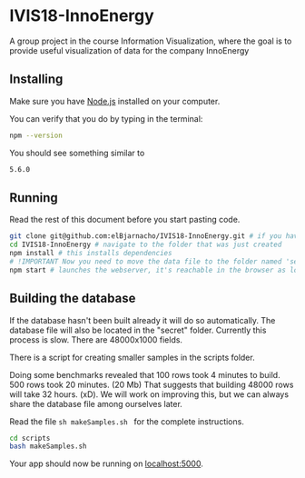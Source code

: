# IVIS18-InnoEnergy
A group project in the course Information Visualization, where the goal is to provide useful visualization of data for the company InnoEnergy

## Installing

Make sure you have [Node.js](http://nodejs.org/) installed on your computer.

You can verify that you do by typing in the terminal:

```sh
npm --version
```

You should see something similar to

```sh
5.6.0
```

## Running

Read the rest of this document before you start pasting code.

```sh
git clone git@github.com:elBjarnacho/IVIS18-InnoEnergy.git # if you haven't got the project on disk
cd IVIS18-InnoEnergy # navigate to the folder that was just created
npm install # this installs dependencies
# !IMPORTANT Now you need to move the data file to the folder named 'secret'
npm start # launches the webserver, it's reachable in the browser as long as the process is alive.
```
## Building the database

If the database hasn't been built already it will do so automatically.
The database file will also be located in the "secret" folder.
Currently this process is slow. There are 48000x1000 fields.

There is a script for creating smaller samples in the scripts folder.

Doing some benchmarks revealed that 100 rows took 4 minutes to build.
500 rows took 20 minutes. (20 Mb)
That suggests that building 48000 rows will take 32 hours. (xD).
We will work on improving this, but we can always share the database file among ourselves later.

Read the file ```sh makeSamples.sh ``` for the complete instructions.
```sh
cd scripts
bash makeSamples.sh
```


Your app should now be running on [localhost:5000](http://localhost:5000/).
